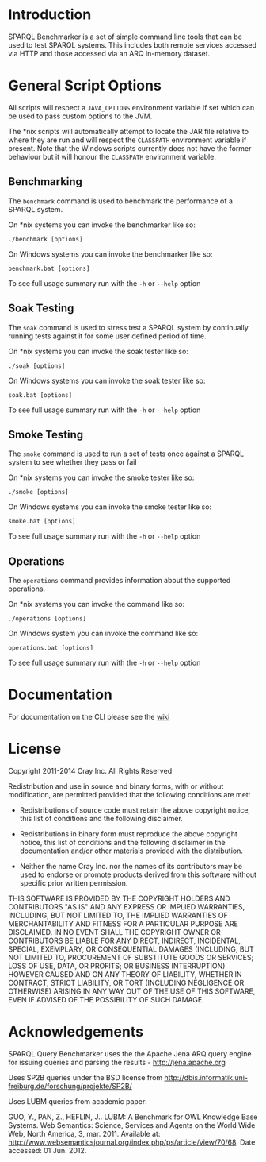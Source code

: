 # Introduction

SPARQL Benchmarker is a set of simple command line tools that can be used to test
SPARQL systems.  This includes both remote services accessed via HTTP and those
accessed via an ARQ in-memory dataset.

# General Script Options

All scripts will respect a `JAVA_OPTIONS` environment variable if set which can be 
used to pass custom options to the JVM.

The \*nix scripts will automatically attempt to locate the JAR file relative to where
they are run and will respect the `CLASSPATH` environment variable if present.  Note that
the Windows scripts currently does not have the former behaviour but it will honour the `CLASSPATH`
environment variable.

## Benchmarking

The `benchmark` command is used to benchmark the performance of a SPARQL system.

On \*nix systems you can invoke the benchmarker like so:

    ./benchmark [options]

On Windows systems you can invoke the benchmarker like so:

    benchmark.bat [options]

To see full usage summary run with the `-h` or `--help` option

## Soak Testing

The `soak` command is used to stress test a SPARQL system by continually running tests against it
for some user defined period of time.

On \*nix systems you can invoke the soak tester like so:

    ./soak [options]
  
On Windows systems you can invoke the soak tester like so:

    soak.bat [options]
  
To see full usage summary run with the `-h` or `--help` option

## Smoke Testing

The `smoke` command is used to run a set of tests once against a SPARQL system to see whether they
pass or fail

On \*nix systems you can invoke the smoke tester like so:

    ./smoke [options]
  
On Windows systems you can invoke the smoke tester like so:

    smoke.bat [options]
  
To see full usage summary run with the `-h` or `--help` option


## Operations

The `operations` command provides information about the supported operations.

On \*nix systems you can invoke the command like so:

    ./operations [options]
    
On Windows system you can invoke the command like so:

    operations.bat [options]
    
To see full usage summary run with the `-h` or `--help` option

# Documentation

For documentation on the CLI please see the [wiki](https://sourceforge.net/p/sparql-query-bm/wiki/CLI/)

# License

Copyright 2011-2014 Cray Inc. All Rights Reserved

Redistribution and use in source and binary forms, with or without
modification, are permitted provided that the following conditions are
met:

* Redistributions of source code must retain the above copyright
  notice, this list of conditions and the following disclaimer.

* Redistributions in binary form must reproduce the above copyright
  notice, this list of conditions and the following disclaimer in the
  documentation and/or other materials provided with the distribution.

* Neither the name Cray Inc. nor the names of its contributors may be
  used to endorse or promote products derived from this software
  without specific prior written permission.

THIS SOFTWARE IS PROVIDED BY THE COPYRIGHT HOLDERS AND CONTRIBUTORS
"AS IS" AND ANY EXPRESS OR IMPLIED WARRANTIES, INCLUDING, BUT NOT
LIMITED TO, THE IMPLIED WARRANTIES OF MERCHANTABILITY AND FITNESS FOR
A PARTICULAR PURPOSE ARE DISCLAIMED. IN NO EVENT SHALL THE COPYRIGHT
OWNER OR CONTRIBUTORS BE LIABLE FOR ANY DIRECT, INDIRECT, INCIDENTAL,
SPECIAL, EXEMPLARY, OR CONSEQUENTIAL DAMAGES (INCLUDING, BUT NOT
LIMITED TO, PROCUREMENT OF SUBSTITUTE GOODS OR SERVICES; LOSS OF USE,
DATA, OR PROFITS; OR BUSINESS INTERRUPTION) HOWEVER CAUSED AND ON ANY
THEORY OF LIABILITY, WHETHER IN CONTRACT, STRICT LIABILITY, OR TORT
(INCLUDING NEGLIGENCE OR OTHERWISE) ARISING IN ANY WAY OUT OF THE USE
OF THIS SOFTWARE, EVEN IF ADVISED OF THE POSSIBILITY OF SUCH DAMAGE.

# Acknowledgements

SPARQL Query Benchmarker uses the the Apache Jena ARQ query engine for issuing queries 
and parsing the results - http://jena.apache.org

Uses SP2B queries under the BSD license from http://dbis.informatik.uni-freiburg.de/forschung/projekte/SP2B/

Uses LUBM queries from academic paper:

GUO, Y., PAN, Z., HEFLIN, J.. LUBM: A Benchmark for OWL Knowledge Base Systems. Web Semantics: Science, Services
and Agents on the World Wide Web, North America, 3, mar. 2011. 
Available at: <http://www.websemanticsjournal.org/index.php/ps/article/view/70/68>. Date accessed: 01 Jun. 2012.

